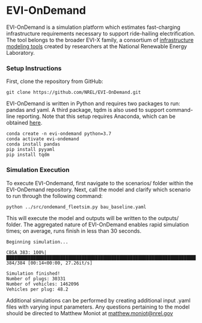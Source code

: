 # EVI-OnDemand

EVI-OnDemand is a simulation platform which estimates fast-charging infrastructure requirements necessary to support ride-hailing electrification. The tool belongs to the broader EVI-X family, a consortium of [infrastructure modeling tools](https://www.nrel.gov/transportation/data-tools.html#vehicles) created by researchers at the National Renewable Energy Laboratory.

### Setup Instructions

First, clone the repository from GitHub:

```
git clone https://github.com/NREL/EVI-OnDemand.git
```

EVI-OnDemand is written in Python and requires two packages to run: pandas and yaml. A third package, tqdm is also used to support command-line reporting. Note that this setup requires Anaconda, which can be obtained [here](https://docs.anaconda.com/anaconda/install/index.html).

````
conda create -n evi-ondemand python=3.7
conda activate evi-ondemand
conda install pandas
pip install pyyaml
pip install tqdm
````

### Simulation Execution
To execute EVI-Ondemand, first navigate to the scenarios/ folder within the EVI-OnDemand repository. Next, call the model and clarify which scenario to run through the following command:

```
python ../src/ondemand_fleetsim.py bau_baseline.yaml
```

This will execute the model and outputs will be written to the outputs/ folder. The aggregated nature of EVI-OnDemand enables rapid simulation times; on average, runs finish in less than 30 seconds.

```
Beginning simulation...

CBSA 383: 100%|██████████████████████████████████████████████████████████████████████████████████| 384/384 [00:14<00:00, 27.26it/s]

Simulation finished!
Number of plugs: 30331
Number of vehicles: 1462096
Vehicles per plug: 48.2
```

Additional simulations can be performed by creating additional input .yaml files with varying input parameters. Any questions pertaining to the model should be directed to Matthew Moniot at matthew.moniot@nrel.gov
